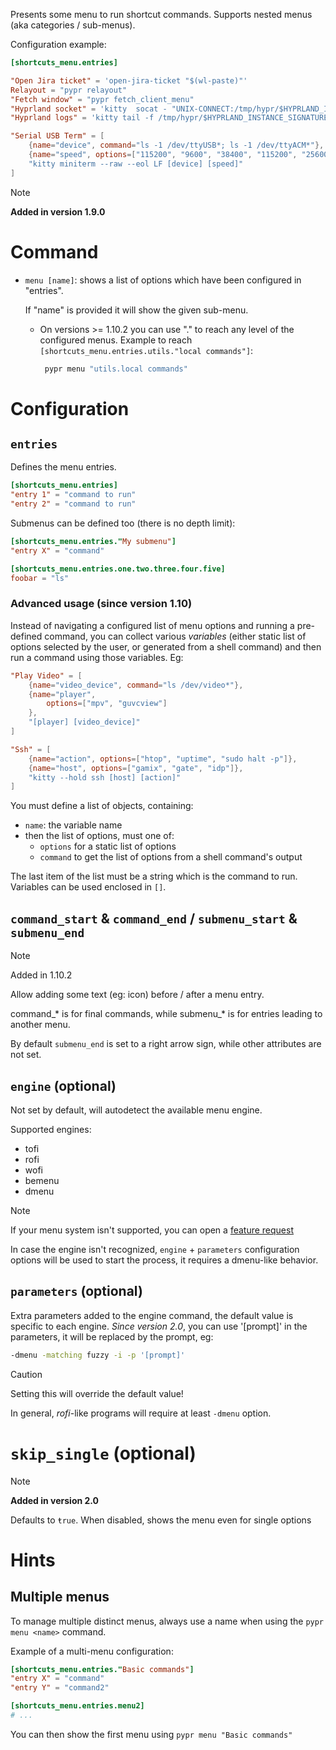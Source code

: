 Presents some menu to run shortcut commands. Supports nested menus (aka categories / sub-menus).

Configuration example:

```toml
[shortcuts_menu.entries]

"Open Jira ticket" = 'open-jira-ticket "$(wl-paste)"'
Relayout = "pypr relayout"
"Fetch window" = "pypr fetch_client_menu"
"Hyprland socket" = 'kitty  socat - "UNIX-CONNECT:/tmp/hypr/$HYPRLAND_INSTANCE_SIGNATURE/.socket2.sock"'
"Hyprland logs" = 'kitty tail -f /tmp/hypr/$HYPRLAND_INSTANCE_SIGNATURE/hyprland.log'

"Serial USB Term" = [
    {name="device", command="ls -1 /dev/ttyUSB*; ls -1 /dev/ttyACM*"},
    {name="speed", options=["115200", "9600", "38400", "115200", "256000", "512000"]},
    "kitty miniterm --raw --eol LF [device] [speed]"
]
```

> [!note]
> **Added in version 1.9.0**

# Command

- `menu [name]`: shows a list of options which have been configured in "entries".

  If "name" is provided it will show the given sub-menu.

  - On versions >= 1.10.2 you can use "." to reach any level of the configured menus.
      Example to reach `[shortcuts_menu.entries.utils."local commands"]`:
      ```sh
       pypr menu "utils.local commands"
      ```

# Configuration

## `entries`

Defines the menu entries.

```toml
[shortcuts_menu.entries]
"entry 1" = "command to run"
"entry 2" = "command to run"
```
Submenus can be defined too (there is no depth limit):

```toml
[shortcuts_menu.entries."My submenu"]
"entry X" = "command"

[shortcuts_menu.entries.one.two.three.four.five]
foobar = "ls"
```

### Advanced usage (since version 1.10)

Instead of navigating a configured list of menu options and running a pre-defined command, you can collect various *variables* (either static list of options selected by the user, or generated from a shell command) and then run a command using those variables. Eg:

```toml
"Play Video" = [
    {name="video_device", command="ls /dev/video*"},
    {name="player",
        options=["mpv", "guvcview"]
    },
    "[player] [video_device]"
]

"Ssh" = [
    {name="action", options=["htop", "uptime", "sudo halt -p"]},
    {name="host", options=["gamix", "gate", "idp"]},
    "kitty --hold ssh [host] [action]"
]
```

You must define a list of objects, containing:
- `name`: the variable name
- then the list of options, must one of:
    - `options` for a static list of options
    - `command` to get the list of options from a shell command's output

The last item of the list must be a string which is the command to run. Variables can be used enclosed in `[]`.

## `command_start` & `command_end` / `submenu_start` & `submenu_end`

> [!note]
> Added in 1.10.2

Allow adding some text (eg: icon) before / after a menu entry.

command_* is for final commands, while submenu_* is for entries leading to another menu.

By default `submenu_end` is set to a right arrow sign, while other attributes are not set.

## `engine` (optional)

Not set by default, will autodetect the available menu engine.

Supported engines:

- tofi
- rofi
- wofi
- bemenu
- dmenu

> [!note]
> If your menu system isn't supported, you can open a [feature request](https://github.com/hyprland-community/pyprland/issues/new?assignees=fdev31&labels=bug&projects=&template=feature_request.md&title=%5BFEAT%5D+Description+of+the+feature)
>
> In case the engine isn't recognized, `engine` + `parameters` configuration options will be used to start the process, it requires a dmenu-like behavior.

## `parameters` (optional)

Extra parameters added to the engine command, the default value is specific to each engine.
*Since version 2.0*, you can use '[prompt]' in the parameters, it will be replaced by the prompt, eg:

```sh
-dmenu -matching fuzzy -i -p '[prompt]'
```

> [!caution]
> Setting this will override the default value!
>
> In general, *rofi*-like programs will require at least `-dmenu` option.

# `skip_single` (optional)

> [!note]
> **Added in version 2.0**

Defaults to `ŧrue`.
When disabled, shows the menu even for single options

# Hints

## Multiple menus

To manage multiple distinct menus, always use a name when using the `pypr menu <name>` command.

Example of a multi-menu configuration:

```toml
[shortcuts_menu.entries."Basic commands"]
"entry X" = "command"
"entry Y" = "command2"

[shortcuts_menu.entries.menu2]
# ...
```

You can then show the first menu using `pypr menu "Basic commands"`
